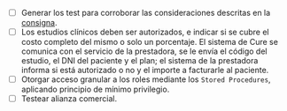 - [ ] Generar los test para corroborar las consideraciones descritas en la [consigna](./README.md/#consigna).
- [ ] Los estudios clínicos deben ser autorizados, e indicar si se cubre el costo completo del mismo o solo un porcentaje. El sistema de Cure se comunica con el servicio de la prestadora, se le envía el código del estudio, el DNI del paciente y el plan; el sistema de la prestadora informa si está autorizado o no y el importe a facturarle al paciente.
- [ ] Otorgar acceso granular a los roles mediante los `Stored Procedures`, aplicando principio de mínimo privilegio.
- [ ] Testear alianza comercial.
